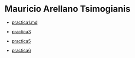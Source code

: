 # Mauricio Arellano Tsimogianis

 - [practica1.md](./practica1.md)
 - [practica3](https://github.com/MATMaucio/Repositorio-Clase-3)
 - [practica5](./practica-5.md)

  - [practica6](https://github.com/MATMaucio/RepositorioPractica6)